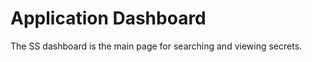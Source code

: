 [title]: # "Application Dashboard"
[tags]: # "Dashboard, Widget"
[priority]: # "40"

# Application Dashboard

The SS dashboard is the main page for searching and viewing secrets.
